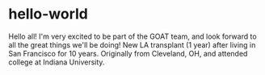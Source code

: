 # hello-world

Hello all!
I'm very excited to be part of the GOAT team, and look forward to all the great things we'll be doing! New LA transplant (1 year) after living in San Francisco for 10 years. Originally from Cleveland, OH, and attended college at Indiana University. 
